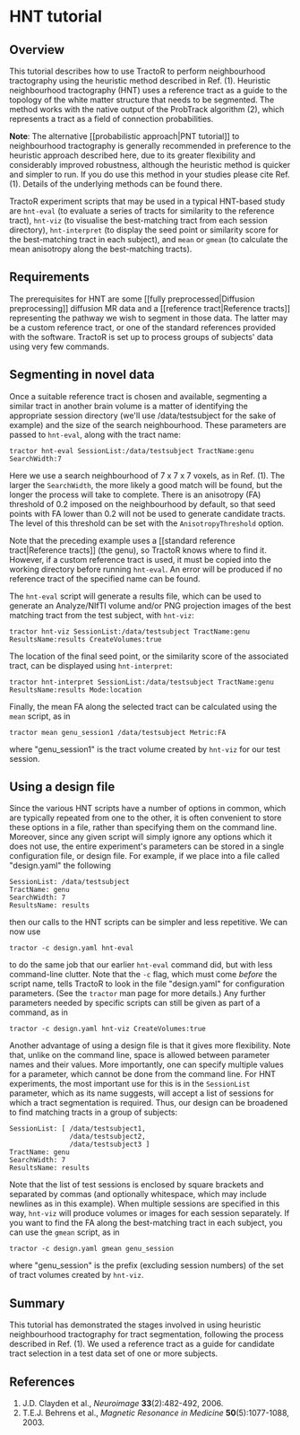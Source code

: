 # HNT tutorial

## Overview

This tutorial describes how to use TractoR to perform neighbourhood tractography using the heuristic method described in Ref. (1). Heuristic neighbourhood tractography (HNT) uses a reference tract as a guide to the topology of the white matter structure that needs to be segmented. The method works with the native output of the ProbTrack algorithm (2), which represents a tract as a field of connection probabilities.

**Note**: The alternative [[probabilistic approach|PNT tutorial]] to neighbourhood tractography is generally recommended in preference to the heuristic approach described here, due to its greater flexibility and considerably improved robustness, although the heuristic method is quicker and simpler to run. If you do use this method in your studies please cite Ref. (1). Details of the underlying methods can be found there.

TractoR experiment scripts that may be used in a typical HNT-based study are `hnt-eval` (to evaluate a series of tracts for similarity to the reference tract), `hnt-viz` (to visualise the best-matching tract from each session directory), `hnt-interpret` (to display the seed point or similarity score for the best-matching tract in each subject), and `mean` or `gmean` (to calculate the mean anisotropy along the best-matching tracts).

## Requirements

The prerequisites for HNT are some [[fully preprocessed|Diffusion preprocessing]] diffusion MR data and a [[reference tract|Reference tracts]] representing the pathway we wish to segment in those data. The latter may be a custom reference tract, or one of the standard references provided with the software. TractoR is set up to process groups of subjects' data using very few commands.

## Segmenting in novel data

Once a suitable reference tract is chosen and available, segmenting a similar tract in another brain volume is a matter of identifying the appropriate session directory (we'll use /data/testsubject for the sake of example) and the size of the search neighbourhood. These parameters are passed to `hnt-eval`, along with the tract name:

    tractor hnt-eval SessionList:/data/testsubject TractName:genu SearchWidth:7

Here we use a search neighbourhood of 7 x 7 x 7 voxels, as in Ref. (1). The larger the `SearchWidth`, the more likely a good match will be found, but the longer the process will take to complete. There is an anisotropy (FA) threshold of 0.2 imposed on the neighbourhood by default, so that seed points with FA lower than 0.2 will not be used to generate candidate tracts. The level of this threshold can be set with the `AnisotropyThreshold` option.

Note that the preceding example uses a [[standard reference tract|Reference tracts]] (the genu), so TractoR knows where to find it. However, if a custom reference tract is used, it must be copied into the working directory before running `hnt-eval`. An error will be produced if no reference tract of the specified name can be found.

The `hnt-eval` script will generate a results file, which can be used to generate an Analyze/NIfTI volume and/or PNG projection images of the best matching tract from the test subject, with `hnt-viz`:

    tractor hnt-viz SessionList:/data/testsubject TractName:genu ResultsName:results CreateVolumes:true

The location of the final seed point, or the similarity score of the associated tract, can be displayed using `hnt-interpret`:

    tractor hnt-interpret SessionList:/data/testsubject TractName:genu ResultsName:results Mode:location

Finally, the mean FA along the selected tract can be calculated using the `mean` script, as in

    tractor mean genu_session1 /data/testsubject Metric:FA

where "genu_session1" is the tract volume created by `hnt-viz` for our test session.

## Using a design file

Since the various HNT scripts have a number of options in common, which are typically repeated from one to the other, it is often convenient to store these options in a file, rather than specifying them on the command line. Moreover, since any given script will simply ignore any options which it does not use, the entire experiment's parameters can be stored in a single configuration file, or design file. For example, if we place into a file called "design.yaml" the following

    SessionList: /data/testsubject
    TractName: genu
    SearchWidth: 7
    ResultsName: results

then our calls to the HNT scripts can be simpler and less repetitive. We can now use

    tractor -c design.yaml hnt-eval

to do the same job that our earlier `hnt-eval` command did, but with less command-line clutter. Note that the `-c` flag, which must come *before* the script name, tells TractoR to look in the file "design.yaml" for configuration parameters. (See the `tractor` man page for more details.) Any further parameters needed by specific scripts can still be given as part of a command, as in

    tractor -c design.yaml hnt-viz CreateVolumes:true

Another advantage of using a design file is that it gives more flexibility. Note that, unlike on the command line, space is allowed between parameter names and their values. More importantly, one can specify multiple values for a parameter, which cannot be done from the command line. For HNT experiments, the most important use for this is in the `SessionList` parameter, which as its name suggests, will accept a list of sessions for which a tract segmentation is required. Thus, our design can be broadened to find matching tracts in a group of subjects:

    SessionList: [ /data/testsubject1,
                   /data/testsubject2,
                   /data/testsubject3 ]
    TractName: genu
    SearchWidth: 7
    ResultsName: results

Note that the list of test sessions is enclosed by square brackets and separated by commas (and optionally whitespace, which may include newlines as in this example). When multiple sessions are specified in this way, `hnt-viz` will produce volumes or images for each session separately. If you want to find the FA along the best-matching tract in each subject, you can use the `gmean` script, as in

    tractor -c design.yaml gmean genu_session

where "genu_session" is the prefix (excluding session numbers) of the set of tract volumes created by `hnt-viz`.

## Summary

This tutorial has demonstrated the stages involved in using heuristic neighbourhood tractography for tract segmentation, following the process described in Ref. (1). We used a reference tract as a guide for candidate tract selection in a test data set of one or more subjects.

## References

1. J.D. Clayden et al., *Neuroimage* **33**(2):482-492, 2006.
2. T.E.J. Behrens et al., *Magnetic Resonance in Medicine* **50**(5):1077-1088, 2003.